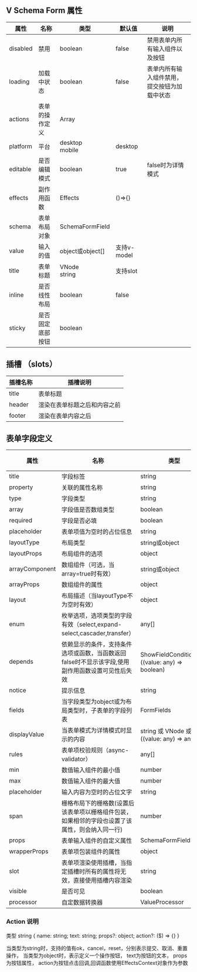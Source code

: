 ## V Schema Form 属性

属性|名称|类型|默认值|说明
---|---|---|---|---
disabled|禁用| boolean|false|禁用表单内所有输入组件以及按钮
loading|加载中状态|boolean|false|表单内所有输入组件禁用，提交按钮为加载中状态
actions|表单的操作定义|Array<Action>|
platform|平台|desktop<br/>mobile|desktop|
editable|是否编辑模式|boolean|true|false时为详情模式
effects|副作用函数|Effects|()=>{}|
schema|表单布局对象|SchemaFormField||
value|输入的值|object或object[]|支持v-model
title|表单标题|VNode<br/>string|支持slot
inline|是否线性布局|boolean|false|
sticky|是否固定底部按钮|boolean|

## 插槽 （slots）
 
插槽名称| 插槽说明
---|---
title | 表单标题
header | 渲染在表单标题之后和内容之前
footer | 渲染在表单内容之后

<div id="field-def">

## 表单字段定义

属性|名称|类型|默认值|说明
---|---|---|---|---
title|字段标签|string|
property|关联的属性名称|string
type|字段类型|string
array|字段值是否数组类型|boolean|false
required|字段是否必填|boolean|false
placeholder|表单项值为空时的占位信息|string
layoutType|布局类型|string或object| |
layoutProps|布局组件的选项|object| |
arrayComponent|数组组件（可选，当array=true时有效）|string或object||
arrayProps|数组组件的属性|object||
layout|布局描述（当layoutType不为空时有效）|object||
enum|枚举选项，选项类型的字段有效（select,expand-select,cascader,transfer）|any[]||
depends|依赖显示的条件，支持条件选项或函数，当函数返回false时不显示该字段,使用副作用函数设置可见性后失效| ShowFieldCondition[] 或 ((value: any) => boolean)||
notice|提示信息| string||
fields|当字段类型为object或为布局类型时，子表单的字段列表|FormFields||
displayValue|当表单模式为详情模式时显示的内容|string 或 VNode 或 ((value: any) => any)|
rules|表单项校验规则（async-validator）|any[]||
min|数值输入组件的最小值|number||
max|数值输入组件的最大值| number||
placeholder|输入内容为空时的占位文字|string||;
span|栅格布局下的栅格数(设置后该表单项以栅格组件包装，如果相邻的字段也设置了该属性，则会纳入同一行)|number||
props|表单输入组件的自定义属性|SchemaFormFieldProps;
wrapperProps|表单项包装组件的属性|object||
slot|表单项渲染使用插槽，当指定插槽时所有的属性将无效，直接使用插槽内容渲染|string||
visible|是否可见|boolean||
processor|自定数据转换器|ValueProcessor||

</div>



### Action 说明

类型 string { name: string; text: string; props?: object; action?: ($) => {} }

当类型为string时，支持的值有ok，cancel，reset，分别表示提交、取消、重置操作，
当类型为object时，表示定义一个操作按钮，
text为按钮的文本，
props为按钮属性，
action为按钮点击回调,回调函数使用EffectsContext对象作为参数

